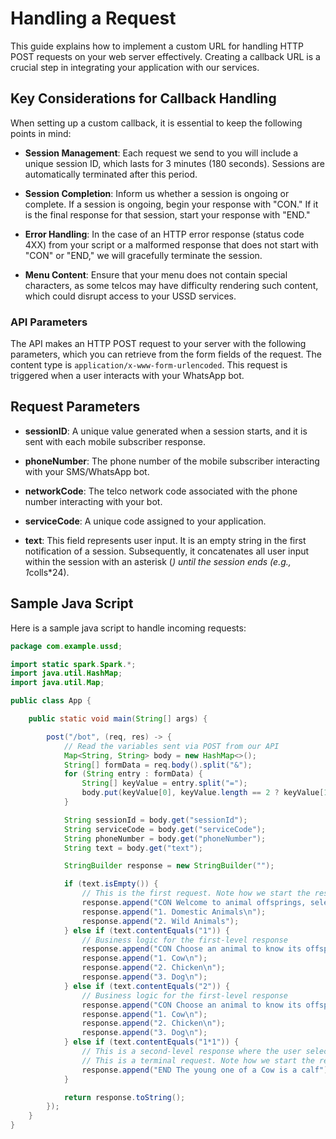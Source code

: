 # Handling a Request

This guide explains how to implement a custom URL for handling HTTP POST requests on your web server effectively. Creating a callback URL is a crucial step in integrating your application with our services.

## Key Considerations for Callback Handling

When setting up a custom callback, it is essential to keep the following points in mind:

- **Session Management**: Each request we send to you will include a unique session ID, which lasts for 3 minutes (180 seconds). Sessions are automatically terminated after this period.

- **Session Completion**: Inform us whether a session is ongoing or complete. If a session is ongoing, begin your response with "CON." If it is the final response for that session, start your response with "END."

- **Error Handling**: In the case of an HTTP error response (status code 4XX) from your script or a malformed response that does not start with "CON" or "END," we will gracefully terminate the session.

- **Menu Content**: Ensure that your menu does not contain special characters, as some telcos may have difficulty rendering such content, which could disrupt access to your USSD services.

### API Parameters

The API makes an HTTP POST request to your server with the following parameters, which you can retrieve from the form fields of the request. The content type is `application/x-www-form-urlencoded`. This request is triggered when a user interacts with your WhatsApp bot.

## Request Parameters

- **sessionID**: A unique value generated when a session starts, and it is sent with each mobile subscriber response.

- **phoneNumber**: The phone number of the mobile subscriber interacting with your SMS/WhatsApp bot.

- **networkCode**: The telco network code associated with the phone number interacting with your bot.

- **serviceCode**: A unique code assigned to your application.

- **text**: This field represents user input. It is an empty string in the first notification of a session. Subsequently, it concatenates all user input within the session with an asterisk (*) until the session ends (e.g., 1*colls*24).

## Sample Java Script

Here is a sample java script to handle incoming requests:
```java
package com.example.ussd;

import static spark.Spark.*;
import java.util.HashMap;
import java.util.Map;

public class App {

    public static void main(String[] args) {

        post("/bot", (req, res) -> {
            // Read the variables sent via POST from our API
            Map<String, String> body = new HashMap<>();
            String[] formData = req.body().split("&");
            for (String entry : formData) {
                String[] keyValue = entry.split("=");
                body.put(keyValue[0], keyValue.length == 2 ? keyValue[1] : "");
            }

            String sessionId = body.get("sessionId");
            String serviceCode = body.get("serviceCode");
            String phoneNumber = body.get("phoneNumber");
            String text = body.get("text");

            StringBuilder response = new StringBuilder("");

            if (text.isEmpty()) {
                // This is the first request. Note how we start the response with CON
                response.append("CON Welcome to animal offsprings, select a category to continue\n");
                response.append("1. Domestic Animals\n");
                response.append("2. Wild Animals");
            } else if (text.contentEquals("1")) {
                // Business logic for the first-level response
                response.append("CON Choose an animal to know its offspring\n");
                response.append("1. Cow\n");
                response.append("2. Chicken\n");
                response.append("3. Dog\n");
            } else if (text.contentEquals("2")) {
                // Business logic for the first-level response
                response.append("CON Choose an animal to know its offspring\n");
                response.append("1. Cow\n");
                response.append("2. Chicken\n");
                response.append("3. Dog\n");
            } else if (text.contentEquals("1*1")) {
                // This is a second-level response where the user selected 1 in the first instance
                // This is a terminal request. Note how we start the response with END
                response.append("END The young one of a Cow is a calf");
            }

            return response.toString();
        });
    }
}

```